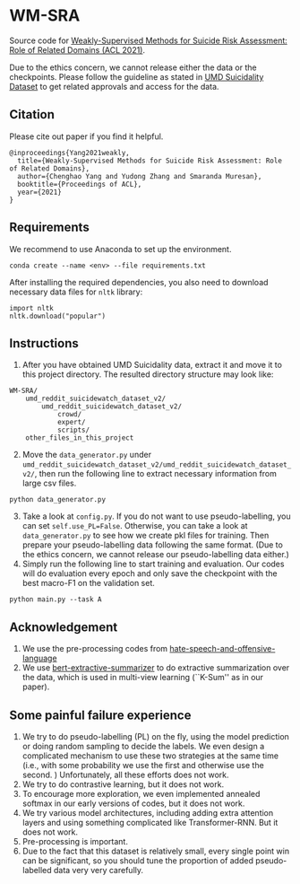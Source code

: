 # WM-SRA
Source code for [Weakly-Supervised Methods for Suicide Risk Assessment: Role of Related Domains (ACL 2021)](https://arxiv.org/abs/2106.02792).

Due to the ethics concern, we cannot release either the data or the checkpoints. Please follow the guideline as stated in [UMD Suicidality Dataset](http://users.umiacs.umd.edu/~resnik/umd_reddit_suicidality_dataset.html) to get related approvals and access for the data. 
## Citation
Please cite out paper if you find it helpful.

```
@inproceedings{Yang2021weakly,
  title={Weakly-Supervised Methods for Suicide Risk Assessment: Role of Related Domains},
  author={Chenghao Yang and Yudong Zhang and Smaranda Muresan},
  booktitle={Proceedings of ACL},
  year={2021}
}
```

## Requirements
We recommend to use Anaconda to set up the environment. 
```
conda create --name <env> --file requirements.txt
```
After installing the required dependencies, you also need to download necessary data files for ``nltk`` library:
```
import nltk
nltk.download("popular")
```
## Instructions
1. After you have obtained UMD Suicidality data, extract it and move it to this project directory. The resulted directory structure may look like:
```
WM-SRA/
    umd_reddit_suicidewatch_dataset_v2/
        umd_reddit_suicidewatch_dataset_v2/
            crowd/ 
            expert/
            scripts/
    other_files_in_this_project
```

2. Move the `data_generator.py` under `umd_reddit_suicidewatch_dataset_v2/umd_reddit_suicidewatch_dataset_v2/`, then run the following line to extract necessary information from large csv files. 
```
python data_generator.py
```
3. Take a look at `config.py`. If you do not want to use pseudo-labelling, you can set `self.use_PL=False`. Otherwise, you can take a look at `data_generator.py` to see how we create pkl files for training. Then prepare your pseudo-labelling data following the same format. (Due to the ethics concern, we cannot release our pseudo-labelling data either.)
4. Simply run the following line to start training and evaluation. Our codes will do evaluation every epoch and only save the checkpoint with the best macro-F1 on the validation set.
```
python main.py --task A
```
## Acknowledgement
1. We use the pre-processing codes from [hate-speech-and-offensive-language](https://github.com/t-davidson/hate-speech-and-offensive-language)
1. We use [bert-extractive-summarizer](https://github.com/dmmiller612/bert-extractive-summarizer) to do extractive summarization over the data, which is used in multi-view learning (``K-Sum'' as in our paper).

## Some painful failure experience
1. We try to do pseudo-labelling (PL) on the fly, using the model prediction or doing random sampling to decide the labels. We even design a complicated mechanism to use these two strategies at the same time (i.e., with some probability we use the first and otherwise use the second. ) Unfortunately, all these efforts does not work.
1. We try to do contrastive learning, but it does not work. 
1. To encourage more exploration, we even implemented annealed softmax in our early versions of codes, but it does not work.
1. We try various model architectures, including adding extra attention layers and using something complicated like Transformer-RNN. But it does not work.
1. Pre-processing is important.
1. Due to the fact that this dataset is relatively small, every single point win can be significant, so you should tune the proportion of added pseudo-labelled data very very carefully. 